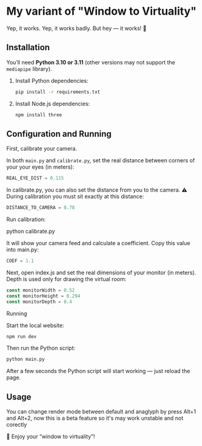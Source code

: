 # My variant of "Window to Virtuality"

Yep, it works. Yep, it works badly. But hey — it works! 🚀

## Installation

You’ll need **Python 3.10 or 3.11** (other versions may not support the `mediapipe` library).

1. Install Python dependencies:

    ```bash
    pip install -r requirements.txt
    ```

2. Install Node.js dependencies:

    ```bash
    npm install three
    ```

## Configuration and Running

First, calibrate your camera.

In both `main.py` and `calibrate.py`, set the real distance between corners of your your eyes (in meters):

```python
REAL_EYE_DIST = 0.115
```

In calibrate.py, you can also set the distance from you to the camera.
⚠️ During calibration you must sit exactly at this distance:

```python
DISTANCE_TO_CAMERA = 0.78
```

Run calibration:

python calibrate.py

It will show your camera feed and calculate a coefficient.
Copy this value into main.py:

```python
COEF = 1.1
```

Next, open index.js and set the real dimensions of your monitor (in meters).
Depth is used only for drawing the virtual room:

```js
const monitorWidth = 0.52
const monitorHeight = 0.294
const monitorDepth = 0.4
```

Running

Start the local website:

```bash
npm run dev
```

Then run the Python script:

```bash
python main.py
```

After a few seconds the Python script will start working — just reload the page.

## Usage

You can change render mode between default and anaglyph by press Alt+1 and Alt+2, now this is a beta feature so it's may work unstable and not corectly

🎉 Enjoy your “window to virtuality”!

